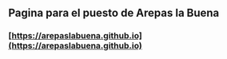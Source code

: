 ## Pagina para el puesto de Arepas la Buena

### [https://arepaslabuena.github.io](https://arepaslabuena.github.io)
